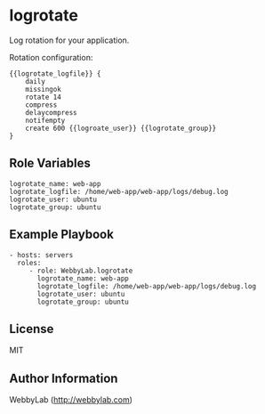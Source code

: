 logrotate
=========

Log rotation for your application.

Rotation configuration:

    {{logrotate_logfile}} {
        daily
        missingok
        rotate 14
        compress
        delaycompress
        notifempty
        create 600 {{logroate_user}} {{logrotate_group}}
    }

Role Variables
--------------

    logrotate_name: web-app
    logrotate_logfile: /home/web-app/web-app/logs/debug.log
    logrotate_user: ubuntu
    logrotate_group: ubuntu


Example Playbook
----------------

    - hosts: servers
      roles:
         - role: WebbyLab.logrotate
           logrotate_name: web-app
           logrotate_logfile: /home/web-app/web-app/logs/debug.log
           logrotate_user: ubuntu
           logrotate_group: ubuntu

License
-------

MIT

Author Information
------------------

WebbyLab (http://webbylab.com)